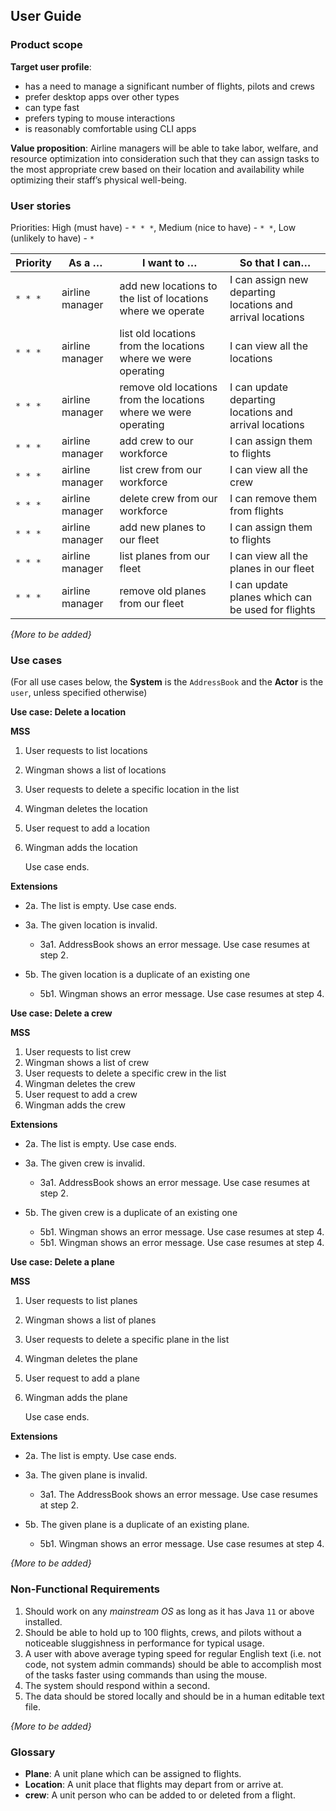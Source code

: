 ## User Guide

### Product scope

**Target user profile**:

* has a need to manage a significant number of flights, pilots and crews
* prefer desktop apps over other types
* can type fast
* prefers typing to mouse interactions
* is reasonably comfortable using CLI apps

**Value proposition**: Airline managers will be able to take labor, welfare, and resource optimization 
into consideration such that they can assign tasks to the most appropriate crew based on their location 
and availability while optimizing their staff’s physical well-being.

### User stories

Priorities: High (must have) - `* * *`, Medium (nice to have) - `* *`, Low (unlikely to have) - `*`

| Priority | As a …​                                    | I want to …​                     | So that I can…​                                                        |
| -------- |--------------------------------------------| ------------------------------ | ---------------------------------------------------------------------- |
| `* * *`  | airline manager    | add new locations to the list of locations where we operate         | I can assign new departing locations and arrival locations |
| `* * *`  | airline manager    | list old locations from the locations where we were operating       |    I can view all the locations    |
| `* * *`  | airline manager    | remove old locations from the locations where we were operating     | I can update departing locations and arrival locations |
| `* * *`  | airline manager    | add crew to our workforce     | I can assign them to flights |
| `* * *`  | airline manager    | list crew from our workforce     | I can view all the crew |
| `* * *`  | airline manager    | delete crew from our workforce     | I can remove them from flights |
| `* * *`  | airline manager    | add new planes to our fleet                                     | I can assign them to flights                               |
| `* * *`  | airline manager    | list planes from our fleet                                      | I can view all the planes in our fleet                     |
| `* * *`  | airline manager    | remove old planes from our fleet                                | I can update planes which can be used for flights          |

*{More to be added}*

### Use cases

(For all use cases below, the **System** is the `AddressBook` and the **Actor** is the `user`, unless specified otherwise)

**Use case: Delete a location**

**MSS**

1.  User requests to list locations
2.  Wingman shows a list of locations
3.  User requests to delete a specific location in the list
4.  Wingman deletes the location
5.  User request to add a location
6.  Wingman adds the location

    Use case ends.

**Extensions**

* 2a. The list is empty.
  Use case ends.

* 3a. The given location is invalid.
    * 3a1. AddressBook shows an error message.
      Use case resumes at step 2.

* 5b. The given location is a duplicate of an existing one
   *  5b1. Wingman shows an error message.
      Use case resumes at step 4. 
      
**Use case: Delete a crew**

**MSS**

1.  User requests to list crew
2.  Wingman shows a list of crew
3.  User requests to delete a specific crew in the list
4.  Wingman deletes the crew
5.  User request to add a crew
6.  Wingman adds the crew

**Extensions**

* 2a. The list is empty.
  Use case ends.

* 3a. The given crew is invalid.
    * 3a1. AddressBook shows an error message.
      Use case resumes at step 2.

* 5b. The given crew is a duplicate of an existing one
   *  5b1. Wingman shows an error message.
      Use case resumes at step 4. 
    *  5b1. Wingman shows an error message.
       Use case resumes at step 4.

**Use case: Delete a plane**

**MSS**

1.  User requests to list planes
2.  Wingman shows a list of planes
3.  User requests to delete a specific plane in the list
4.  Wingman deletes the plane
5.  User request to add a plane
6.  Wingman adds the plane


    Use case ends.

**Extensions**

* 2a. The list is empty.
  Use case ends.
  
* 3a. The given plane is invalid.
  * 3a1. The AddressBook shows an error message. Use case resumes at step 2.
  
* 5b. The given plane is a duplicate of an existing plane.
  * 5b1. Wingman shows an error message. Use case resumes at step 4.


*{More to be added}*

### Non-Functional Requirements

1.  Should work on any _mainstream OS_ as long as it has Java `11` or above installed.
2.  Should be able to hold up to 100 flights, crews, and pilots without a noticeable sluggishness in performance for typical usage.
3.  A user with above average typing speed for regular English text (i.e. not code, not system admin commands) should be able to accomplish most of the tasks faster using commands than using the mouse.
4.  The system should respond within a second.
5.  The data should be stored locally and should be in a human editable text file.

*{More to be added}*

### Glossary
* **Plane**: A unit plane which can be assigned to flights.
* **Location**: A unit place that flights may depart from or arrive at. 
* **crew**: A unit person who can be added to or deleted from a flight.
